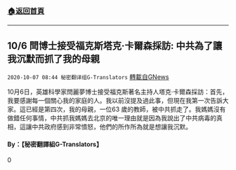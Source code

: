 ###  [:house:返回首頁](https://github.com/ourhimalayas/txt)
---

## 10/6 閆博士接受福克斯塔克·卡爾森採訪: 中共為了讓我沉默而抓了我的母親
`2020-10-07 08:44 秘密翻译组G-Translators` [轉載自GNews](https://gnews.org/zh-hant/408639/)

10月6日，英雄科學家閆麗夢博士接受福克斯著名主持人塔克·卡爾森採訪：首先，我要感謝每一個關心我的家庭的人。我以前沒提及過此事，但現在我第一次告訴大家。這已經是第四次，我的母親，一位63 歲的教師，被中共抓走了。我媽媽沒有做錯任何事情，中共抓我媽媽去北京的唯一理由就是因為我說出了中共病毒的真相，這讓中共政府感到非常憤怒，他們的所作所為就是想讓我沉默。



####  **By：【秘密翻譯組G-Translators】**

0
